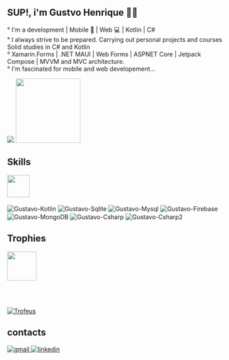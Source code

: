 ## SUP!, i'm Gustvo Henrique 🫱🏿

° I'm a development | Mobile 📲 | Web 💻 | Kotlin | C# 
<br/>
° I always strive to be prepared. Carrying out personal projects and courses Solid studies in C# and Kotlin
<br/>
° Xamarin.Forms | .NET MAUI | Web Forms | ASPNET Core | Jetpack Compose | MVVM and MVC architecture.
<br/>
° I'm fascinated for mobile and web developement...
<br/>

<div align="left">
<picture align="left">
  <source
    srcset="https://github-readme-stats.vercel.app/api?username=gustavosantiagob2&show_icons=true&theme=prussian"
    media="(prefers-color-scheme: dark)" height="150em"
  />
  <img src="https://github-readme-stats.vercel.app/api?username=gustavosantiagob2&show_icons=true" />
</picture>
 <img height="150em" src="https://github-readme-stats.vercel.app/api/top-langs/?username=gustavosantiagob2&layout=compact&langs_count=7&theme=blueberry"/>
</div>

## Skills 
<img height="52em" src="https://github.com/user-attachments/assets/07679413-76db-4371-8e41-b5899b99ae73"/>
 
<div style="display: inline_block">
   <br>
  <img align="center" alt="Gustavo-Kotlin" src="https://img.shields.io/badge/Kotlin-%237F52FF.svg?logo=kotlin&logoColor=white">
  <img align="center" alt="Gustavo-Sqlite" src="https://img.shields.io/badge/SQLite-%2307405e.svg?logo=sqlite&logoColor=white">
  <img align="center" alt="Gustavo-Mysql" src="https://img.shields.io/badge/MySQL-00000F?style=for-the-badge&logo=mysql&logoColor=white">
  <img align="center" alt="Gustavo-Firebase" src="https://img.shields.io/badge/Firebase-039BE5?logo=Firebase&logoColor=white">
  <img align="center" alt="Gustavo-MongoDB" src="https://img.shields.io/badge/MongoDB-%234ea94b.svg?logo=mongodb&logoColor=white">
  
  <img align="center" alt="Gustavo-Csharp" src="https://img.shields.io/badge/.NET-512BD4?logo=dotnet&logoColor=fff">
  <img align="center" alt="Gustavo-Csharp2" src="https://custom-icon-badges.demolab.com/badge/C%23-%23239120.svg?logo=cshrp&logoColor=white">
</div>

## Trophies 
<img height="68em" src="https://github.com/user-attachments/assets/a6bb5326-9c5f-4afa-85ff-6d2401470c19"/>

<br><br>

<div>
  <a href="#">	
    <img  src="https://github-trophies.vercel.app/?username=gustavosantiagob2&theme=gruvbox&no-frame=true&margin-w=50&no-bg=true" alt="Trofeus"/>
  </a>
</div>
	
## contacts

<div> 
  <a href="mailto:gustavohenriquesantiago5@gmail.com">	
    <img  src="https://img.shields.io/badge/Gmail-D14836?logo=gmail&logoColor=white" alt="gmail"/>
  </a>
	
  <a href="https://www.linkedin.com/in/gustavo-santiago-b3989a207/">	
    <img  src="https://custom-icon-badges.demolab.com/badge/LinkedIn-0A66C2?logo=linkedin-white&logoColor=fff" alt="linkedin"/>
  </a>   
	
</div> 
